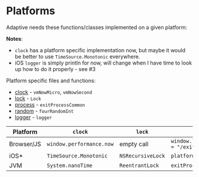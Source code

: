 # Platforms

Adaptive needs these functions/classes implemented on a given platform:

**Notes**:

* `clock` has a platform specific implementation now, but maybe it would be better to use `TimeSource.Monotonic` everywhere.
* iOS `logger` is simply println for now, will change when I have time to look up how to do it properly - see #3

Platform specific files and functions:

* [clock](/adaptive-core/src/commonMain/kotlin/hu/simplexion/adaptive/utility/clock.kt) - `vmNowMicro`, `vmNowSecond`
* [lock](/adaptive-core/src/commonMain/kotlin/hu/simplexion/adaptive/utility/lock.kt) - `Lock`
* [process](/adaptive-core/src/commonMain/kotlin/hu/simplexion/adaptive/utility/process.kt) - `exitProcessCommon`
* [random](/adaptive-core/src/commonMain/kotlin/hu/simplexion/adaptive/utility/random.kt) - `fourRandomInt`
* [logger](/adaptive-core/src/commonMain/kotlin/hu/simplexion/adaptive/log/logger.kt) - `logger`

| Platform   | `clock`                  | `lock`            | `process`                                   | `random`                        | `logger`                   |
|------------|--------------------------|-------------------|---------------------------------------------|---------------------------------|----------------------------|
| Browser/JS | `window.performance.now` | empty call        | `window.location.pathname = "/exitProcess"` | `window.crypto.getRandomValues` | `console.*`                |
| iOS*       | `TimeSource.Monotonic`   | `NSRecursiveLock` | `platform.posix.exit`                       | `SecRandomCopyBytes`            | `println`                  |
| JVM        | `System.nanoTime`        | `ReentrantLock`   | `exitProcess`                               | `SecureRandom`                  | `java.util.logging.Logger` |